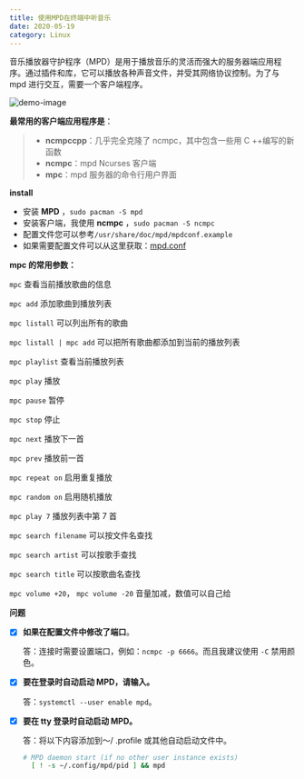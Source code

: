 ```yaml
---
title: 使用MPD在终端中听音乐
date: 2020-05-19
category: Linux
---
```


音乐播放器守护程序（MPD）是用于播放音乐的灵活而强大的服务器端应用程序。通过插件和库，它可以播放各种声音文件，并受其网络协议控制。为了与 mpd 进行交互，需要一个客户端程序。

![demo-image](https://img-blog.csdnimg.cn/20200519004703331.png?x-oss-process=image/watermark,type_ZmFuZ3poZW5naGVpdGk,shadow_10,text_aHR0cHM6Ly9ibG9nLmNzZG4ubmV0L3FxXzM4NDEwNDk0,size_16,color_FFFFFF,t_70)

**最常用的客户端应用程序是**：

> - **ncmpccpp**：几乎完全克隆了 ncmpc，其中包含一些用 C ++编写的新函数
> - **ncmpc**：mpd Ncurses 客户端
> - **mpc**：mpd 服务器的命令行用户界面

**install**

- 安装 **MPD** ，`sudo pacman -S mpd`
- 安装客户端，我使用 **ncmpc** ，`sudo pacman -S ncmpc`
- 配置文件您可以参考`/usr/share/doc/mpd/mpdconf.example`
- 如果需要配置文件可以从这里获取：[mpd.conf](https://github.com/zlj-zz/dotconfig/tree/master/mpd)

**mpc 的常用参数：**

`mpc` 查看当前播放歌曲的信息

`mpc add` 添加歌曲到播放列表

`mpc listall` 可以列出所有的歌曲

`mpc listall | mpc add` 可以把所有歌曲都添加到当前的播放列表

`mpc playlist` 查看当前播放列表

`mpc play` 播放

`mpc pause` 暂停

`mpc stop` 停止

`mpc next` 播放下一首

`mpc prev` 播放前一首

`mpc repeat on` 启用重复播放

`mpc random on` 启用随机播放

`mpc play 7` 播放列表中第 7 首

`mpc search filename` 可以按文件名查找

`mpc search artist` 可以按歌手查找

`mpc search title` 可以按歌曲名查找

`mpc volume +20`， `mpc volume -20` 音量加减，数值可以自己给

**问题**

- [x] **如果在配置文件中修改了端口**。

  答：连接时需要设置端口，例如：`ncmpc -p 6666`。而且我建议使用 `-C` 禁用颜色。

- [x] **要在登录时自动启动 MPD，请输入。**

  答：`systemctl --user enable mpd`。

- [x] **要在 tty 登录时自动启动 MPD。**

  答：将以下内容添加到〜/ .profile 或其他自动启动文件中。

  ```bash
  # MPD daemon start (if no other user instance exists)
    [ ! -s ~/.config/mpd/pid ] && mpd
  ```
